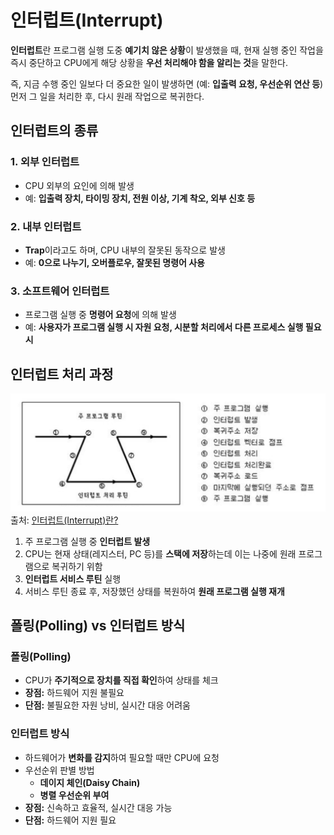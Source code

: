 # 인터럽트(Interrupt)

**인터럽트**란 프로그램 실행 도중 **예기치 않은 상황**이 발생했을 때, 현재 실행 중인 작업을 즉시 중단하고 CPU에게 해당 상황을 **우선 처리해야 함을 알리는 것**을 말한다.

즉, 지금 수행 중인 일보다 더 중요한 일이 발생하면 (예: **입출력 요청, 우선순위 연산 등**) 먼저 그 일을 처리한 후, 다시 원래 작업으로 복귀한다.

## 인터럽트의 종류

### 1. 외부 인터럽트

- CPU 외부의 요인에 의해 발생
- 예: **입출력 장치, 타이밍 장치, 전원 이상, 기계 착오, 외부 신호 등**

### 2. 내부 인터럽트

- **Trap**이라고도 하며, CPU 내부의 잘못된 동작으로 발생
- 예: **0으로 나누기, 오버플로우, 잘못된 명령어 사용**

### 3. 소프트웨어 인터럽트

- 프로그램 실행 중 **명령어 요청**에 의해 발생
- 예: **사용자가 프로그램 실행 시 자원 요청, 시분할 처리에서 다른 프로세스 실행 필요 시**

## 인터럽트 처리 과정

![Interrupt](./assets/interrupt.png)
출처: [인터럽트(Interrupt)란?](https://velog.io/@pppp0722/%EC%9D%B8%ED%84%B0%EB%9F%BD%ED%8A%B8Interrupt%EB%9E%80)

1. 주 프로그램 실행 중 **인터럽트 발생**
2. CPU는 현재 상태(레지스터, PC 등)를 **스택에 저장**하는데 이는 나중에 원래 프로그램으로 복귀하기 위함
3. **인터럽트 서비스 루틴** 실행
4. 서비스 루틴 종료 후, 저장했던 상태를 복원하여 **원래 프로그램 실행 재개**

## 폴링(Polling) vs 인터럽트 방식

### 폴링(Polling)

- CPU가 **주기적으로 장치를 직접 확인**하여 상태를 체크
- **장점:** 하드웨어 지원 불필요
- **단점:** 불필요한 자원 낭비, 실시간 대응 어려움

### 인터럽트 방식

- 하드웨어가 **변화를 감지**하여 필요할 때만 CPU에 요청
- 우선순위 판별 방법
  - **데이지 체인(Daisy Chain)**
  - **병렬 우선순위 부여**
- **장점:** 신속하고 효율적, 실시간 대응 가능
- **단점:** 하드웨어 지원 필요
